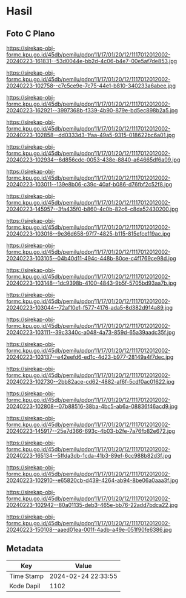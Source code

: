 # Hasil

## Foto C Plano

https://sirekap-obj-formc.kpu.go.id/45db/pemilu/pdpr/11/17/01/20/12/1117012012002-20240223-161831--53d0044e-bb2d-4c06-b4e7-00e5af7de853.jpg

https://sirekap-obj-formc.kpu.go.id/45db/pemilu/pdpr/11/17/01/20/12/1117012012002-20240223-102758--c7c5ce9e-7c75-44e1-b810-340233a6abee.jpg

https://sirekap-obj-formc.kpu.go.id/45db/pemilu/pdpr/11/17/01/20/12/1117012012002-20240223-162921--3997368b-f339-4b90-879e-bd5ec898b2a5.jpg

https://sirekap-obj-formc.kpu.go.id/45db/pemilu/pdpr/11/17/01/20/12/1117012012002-20240223-102858--dd0333d3-1faa-49a5-9315-018622bc6a01.jpg

https://sirekap-obj-formc.kpu.go.id/45db/pemilu/pdpr/11/17/01/20/12/1117012012002-20240223-102934--6d856cdc-0053-438e-8840-a64665df6a09.jpg

https://sirekap-obj-formc.kpu.go.id/45db/pemilu/pdpr/11/17/01/20/12/1117012012002-20240223-103011--139e8b06-c39c-40af-b086-d76fbf2c52f8.jpg

https://sirekap-obj-formc.kpu.go.id/45db/pemilu/pdpr/11/17/01/20/12/1117012012002-20240223-145957--3fa435f0-b860-4c0b-82c6-c8da52430200.jpg

https://sirekap-obj-formc.kpu.go.id/45db/pemilu/pdpr/11/17/01/20/12/1117012012002-20240223-103016--9e36d658-97f7-4825-b115-815efce119ac.jpg

https://sirekap-obj-formc.kpu.go.id/45db/pemilu/pdpr/11/17/01/20/12/1117012012002-20240223-103105--04b40d11-494c-448b-80ce-c4f1769ce98d.jpg

https://sirekap-obj-formc.kpu.go.id/45db/pemilu/pdpr/11/17/01/20/12/1117012012002-20240223-103148--1dc9398b-4100-4843-9b5f-5705bd93aa7b.jpg

https://sirekap-obj-formc.kpu.go.id/45db/pemilu/pdpr/11/17/01/20/12/1117012012002-20240223-103044--72af10e1-f577-4176-ada5-8d382d914a89.jpg

https://sirekap-obj-formc.kpu.go.id/45db/pemilu/pdpr/11/17/01/20/12/1117012012002-20240223-103111--39c3340c-a048-4a73-859d-65a39aadc35f.jpg

https://sirekap-obj-formc.kpu.go.id/45db/pemilu/pdpr/11/17/01/20/12/1117012012002-20240223-103137--e42eefd6-ed1c-4d23-b977-28149a4f7dec.jpg

https://sirekap-obj-formc.kpu.go.id/45db/pemilu/pdpr/11/17/01/20/12/1117012012002-20240223-102730--2bb82ace-cd62-4882-af6f-5cdf0ac01622.jpg

https://sirekap-obj-formc.kpu.go.id/45db/pemilu/pdpr/11/17/01/20/12/1117012012002-20240223-102808--07b88516-38ba-4bc5-ab6a-08836f46acd9.jpg

https://sirekap-obj-formc.kpu.go.id/45db/pemilu/pdpr/11/17/01/20/12/1117012012002-20240223-145917--25e7d366-693c-4b03-b2fe-7a76fb82e672.jpg

https://sirekap-obj-formc.kpu.go.id/45db/pemilu/pdpr/11/17/01/20/12/1117012012002-20240223-165134--5ffda3db-1cda-41b3-89ef-6cc988b82d3f.jpg

https://sirekap-obj-formc.kpu.go.id/45db/pemilu/pdpr/11/17/01/20/12/1117012012002-20240223-102910--e65820cb-d439-4264-ab94-8be06a0aaa3f.jpg

https://sirekap-obj-formc.kpu.go.id/45db/pemilu/pdpr/11/17/01/20/12/1117012012002-20240223-102942--80a01135-deb3-465e-bb76-22add7bdca22.jpg

https://sirekap-obj-formc.kpu.go.id/45db/pemilu/pdpr/11/17/01/20/12/1117012012002-20240223-150108--aaed01ea-001f-4adb-a49e-051f90fe6386.jpg


## Metadata

| Key        | Value               |
| ---------- | ------------------- |
| Time Stamp | 2024-02-24 22:33:55 |
| Kode Dapil | 1102                |



